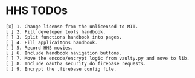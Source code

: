 # HHS TODOs

    [x] 1. Change license from the unlicensed to MIT.
    [ ] 2. Fill developer tools handbook.
    [ ] 3. Split functions handbook into pages.
    [ ] 4. Fill applicaitons handbook.
    [ ] 5. Record HHS movies.
    [ ] 6. Include handbook navigation buttons.
    [ ] 7. Move the encode/encrypt logic from vaulty.py and move to lib.
    [ ] 8. Include oauth2 security do firebase requests.
    [ ] 9. Encrypt the .firebase config file.
